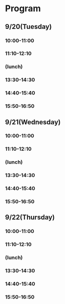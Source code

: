 # Program

## 9/20(Tuesday)
### 10:00-11:00
### 11:10-12:10
### (lunch)
### 13:30-14:30
### 14:40-15:40
### 15:50-16:50

## 9/21(Wednesday)
### 10:00-11:00
### 11:10-12:10
### (lunch)
### 13:30-14:30
### 14:40-15:40
### 15:50-16:50

## 9/22(Thursday)
### 10:00-11:00
### 11:10-12:10
### (lunch)
### 13:30-14:30
### 14:40-15:40
### 15:50-16:50
